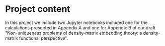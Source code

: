 # Project content
In this project we include two Jupyter notebooks included one for the calculations presented in Appendix A and one for Appendix B of our draft "Non-uniqueness problems of density-matrix embedding theory: a density-matrix functional perspective". 

